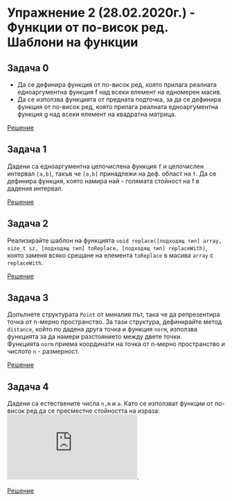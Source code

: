# Упражнение 2 (28.02.2020г.) - Функции от по-висок ред. Шаблони на функции

## Задача 0

* Да се дефинира функция от по-висок ред, която прилага реалната едноаргументна функция f над всеки елемент на едномерен масив. 
* Да се използва функцията от предната подточка, за да се дефинира функция от по-висок ред, която прилага реалната едноаргументна функция g над всеки елемент на квадратна матрица.

[Решение](./task0.cpp)

## Задача 1

Дадени са едноаргументна целочислена функция `f` и целочислен интервал `[a,b]`, такъв че `[a,b]` принадлежи на деф. област на `f`. Да се дефинира функция, която намира най - голямата стойност на f в дадения интервал.

[Решение](./task1.cpp)

## Задача 2

Реализирайте шаблон на функцията `void replace([подходящ тип] array, size_t sz, [подходящ тип] toReplace, [подходящ тип] replaceWith)`, която заменя всяко срещане на елемента `toReplace` в масива `array` с `replaceWith`.

[Решение](./task2.cpp)

## Задача 3

Допълнете структурата `Point` от миналия път, така че да репрезентира точка от n-мерно пространство. За тази структура, дефинирайте метод `distance`, който по дадена друга точка и функция `norm`, използва функцията за да намери разстоянието между двете точки.  </br>
Функцията `norm` приема координати на точка от n-мерно пространство и числото `n` - размерност.

[Решение](./task3.cpp)

## Задача 4

Дадени са естествените числа `n,m` и `a`. Като се използват функции от по-висок ред да се пресместне стойността на израза:
![equation](https://latex.codecogs.com/gif.latex?%5Csum_%7Bi%3D1%7D%5En%7B%5Cprod_%7Bj%3D1%7D%5Em%7B%5Cfrac%7Ba&plus;j%7D%7Bi&plus;j%7D%7D%7D).

[Решение](./task4.cpp)